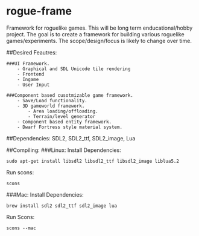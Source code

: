 # rogue-frame
Framework for roguelike games.
This will be long term enducational/hobby project. The goal is to create a framework
for building various roguelike games/experiments. The scope/design/focus is likely to
change over time.

##Desired Feautres:

	###UI Framework.
        - Graphical and SDL Unicode tile rendering
		- Frontend
		- Ingame
		- User Input

	###Component based cusotmizable game framework.
		- Save/Load functionality.
		- 3D gameworld framework.
			- Area loading/offloading.
			- Terrain/level generator
		- Component based entity framework.
		- Dwarf Fortress style material system.

##Dependencies:
	SDL2, SDL2_ttf, SDL2_image, Lua

##Compiling:
###Linux:
Install Dependencies:

`sudo apt-get install libsdl2 libsdl2_ttf libsdl2_image liblua5.2`

Run scons:

`scons`

###Mac:
Install Dependencies:

`brew install sdl2 sdl2_ttf sdl2_image lua`

Run Scons:

`scons --mac`
